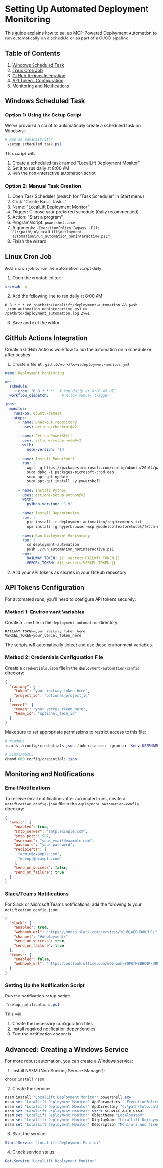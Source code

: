 # Setting Up Automated Deployment Monitoring

This guide explains how to set up MCP-Powered Deployment Automation to run automatically on a schedule or as part of a CI/CD pipeline.

## Table of Contents
1. [Windows Scheduled Task](#windows-scheduled-task)
2. [Linux Cron Job](#linux-cron-job)
3. [GitHub Actions Integration](#github-actions-integration)
4. [API Tokens Configuration](#api-tokens-configuration)
5. [Monitoring and Notifications](#monitoring-and-notifications)

## Windows Scheduled Task

### Option 1: Using the Setup Script

We've provided a script to automatically create a scheduled task on Windows:

```powershell
# Run as administrator
.\setup_scheduled_task.ps1
```

This script will:
1. Create a scheduled task named "LocalLift Deployment Monitor"
2. Set it to run daily at 8:00 AM
3. Run the non-interactive automation script

### Option 2: Manual Task Creation

1. Open Task Scheduler (search for "Task Scheduler" in Start menu)
2. Click "Create Basic Task..."
3. Name: "LocalLift Deployment Monitor"
4. Trigger: Choose your preferred schedule (Daily recommended)
5. Action: "Start a program"
6. Program/script: `powershell.exe`
7. Arguments: `-ExecutionPolicy Bypass -File "C:\path\to\LocalLift\deployment-automation\run_automation_noninteractive.ps1"`
8. Finish the wizard

## Linux Cron Job

Add a cron job to run the automation script daily:

1. Open the crontab editor:
```bash
crontab -e
```

2. Add the following line to run daily at 8:00 AM:
```
0 8 * * * cd /path/to/LocalLift/deployment-automation && pwsh ./run_automation_noninteractive.ps1 >> /path/to/deployment_automation.log 2>&1
```

3. Save and exit the editor

## GitHub Actions Integration

Create a GitHub Actions workflow to run the automation on a schedule or after pushes:

1. Create a file at `.github/workflows/deployment-monitor.yml`:

```yaml
name: Deployment Monitoring

on:
  schedule:
    - cron: '0 8 * * *'  # Run daily at 8:00 AM UTC
  workflow_dispatch:      # Allow manual trigger

jobs:
  monitor:
    runs-on: ubuntu-latest
    steps:
      - name: Checkout repository
        uses: actions/checkout@v2
        
      - name: Set up PowerShell
        uses: actions/setup-node@v2
        with:
          node-version: '14'
      
      - name: Install PowerShell
        run: |
          wget -q https://packages.microsoft.com/config/ubuntu/20.04/packages-microsoft-prod.deb
          sudo dpkg -i packages-microsoft-prod.deb
          sudo apt-get update
          sudo apt-get install -y powershell
      
      - name: Install Python
        uses: actions/setup-python@v2
        with:
          python-version: '3.9'
      
      - name: Install Dependencies
        run: |
          pip install -r deployment-automation/requirements.txt
          npm install -g hyperbrowser-mcp @modelcontextprotocol/fetch-mcp
      
      - name: Run Deployment Monitoring
        run: |
          cd deployment-automation
          pwsh ./run_automation_noninteractive.ps1
        env:
          RAILWAY_TOKEN: ${{ secrets.RAILWAY_TOKEN }}
          VERCEL_TOKEN: ${{ secrets.VERCEL_TOKEN }}
```

2. Add your API tokens as secrets in your GitHub repository

## API Tokens Configuration

For automated runs, you'll need to configure API tokens securely:

### Method 1: Environment Variables

Create a `.env` file in the `deployment-automation` directory:

```
RAILWAY_TOKEN=your_railway_token_here
VERCEL_TOKEN=your_vercel_token_here
```

The scripts will automatically detect and use these environment variables.

### Method 2: Credentials Configuration File

Create a `credentials.json` file in the `deployment-automation/config` directory:

```json
{
  "railway": {
    "token": "your_railway_token_here",
    "project_id": "optional_project_id"
  },
  "vercel": {
    "token": "your_vercel_token_here",
    "team_id": "optional_team_id"
  }
}
```

Make sure to set appropriate permissions to restrict access to this file:

```powershell
# Windows
icacls .\config\credentials.json /inheritance:r /grant:r "$env:USERNAME:(R,W)"

# Linux/macOS
chmod 600 config/credentials.json
```

## Monitoring and Notifications

### Email Notifications

To receive email notifications after automated runs, create a `notification_config.json` file in the `deployment-automation/config` directory:

```json
{
  "email": {
    "enabled": true,
    "smtp_server": "smtp.example.com",
    "smtp_port": 587,
    "username": "your_email@example.com",
    "password": "your_password",
    "recipients": [
      "admin@example.com",
      "devops@example.com"
    ],
    "send_on_success": false,
    "send_on_failure": true
  }
}
```

### Slack/Teams Notifications

For Slack or Microsoft Teams notifications, add the following to your `notification_config.json`:

```json
{
  "slack": {
    "enabled": true,
    "webhook_url": "https://hooks.slack.com/services/YOUR/WEBHOOK/URL",
    "channel": "#deployments",
    "send_on_success": true,
    "send_on_failure": true
  },
  "teams": {
    "enabled": false,
    "webhook_url": "https://outlook.office.com/webhook/YOUR/WEBHOOK/URL"
  }
}
```

### Setting Up the Notification Script

Run the notification setup script:

```powershell
.\setup_notifications.ps1
```

This will:
1. Create the necessary configuration files
2. Install required notification dependencies
3. Test the notification channels

## Advanced: Creating a Windows Service

For more robust automation, you can create a Windows service:

1. Install NSSM (Non-Sucking Service Manager):
```
choco install nssm
```

2. Create the service:
```powershell
nssm install "LocalLift Deployment Monitor" powershell.exe
nssm set "LocalLift Deployment Monitor" AppParameters "-ExecutionPolicy Bypass -File C:\path\to\LocalLift\deployment-automation\run_automation_noninteractive.ps1"
nssm set "LocalLift Deployment Monitor" AppDirectory "C:\path\to\LocalLift\deployment-automation"
nssm set "LocalLift Deployment Monitor" Start SERVICE_AUTO_START
nssm set "LocalLift Deployment Monitor" ObjectName "LocalSystem"
nssm set "LocalLift Deployment Monitor" DisplayName "LocalLift Deployment Monitor"
nssm set "LocalLift Deployment Monitor" Description "Monitors and fixes LocalLift deployment issues automatically"
```

3. Start the service:
```powershell
Start-Service "LocalLift Deployment Monitor"
```

4. Check service status:
```powershell
Get-Service "LocalLift Deployment Monitor"
